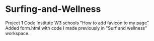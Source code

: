 # Surfing-and-Wellness
Project 1 Code Institute
W3 schools "How to add favicon to my page"
Added form.html with code I made previously in "Surf and wellness" workspace. 